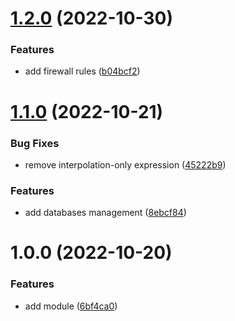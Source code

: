 # [1.2.0](https://github.com/data-platform-hq/terraform-azurerm-postgresql-flexible-server/compare/v1.1.0...v1.2.0) (2022-10-30)


### Features

* add firewall rules ([b04bcf2](https://github.com/data-platform-hq/terraform-azurerm-postgresql-flexible-server/commit/b04bcf2ada549474125dd4c7cf108c83e16c188e))

# [1.1.0](https://github.com/data-platform-hq/terraform-azurerm-postgresql-flexible-server/compare/v1.0.0...v1.1.0) (2022-10-21)


### Bug Fixes

* remove interpolation-only expression ([45222b9](https://github.com/data-platform-hq/terraform-azurerm-postgresql-flexible-server/commit/45222b931ca342dc5d84880638ca156cb8a41edb))


### Features

* add databases management ([8ebcf84](https://github.com/data-platform-hq/terraform-azurerm-postgresql-flexible-server/commit/8ebcf84255878b8065d63e9f3b750dbf4d7995bb))

# 1.0.0 (2022-10-20)


### Features

* add module ([6bf4ca0](https://github.com/data-platform-hq/terraform-azurerm-postgresql-flexible-server/commit/6bf4ca053f72b98cbdc67d9aed75d012fd205547))
